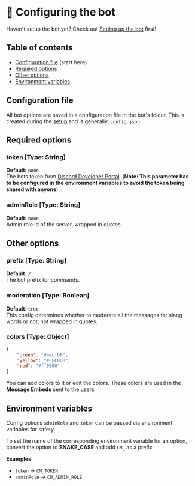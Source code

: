 # 📝 Configuring the bot

Haven't setup the bot yet? Check out [Setting up the bot](https://github.com/rahul1116/CodeMod/blob/master/docs/setup.md) first!

## Table of contents

-   [Configuration file](https://github.com/rahul1116/CodeMod/blob/master/docs/configuration.md#configuration-file) (start here)
-   [Required options](https://github.com/rahul1116/CodeMod/blob/master/docs/configuration.md#required-options)
-   [Other options](https://github.com/rahul1116/CodeMod/blob/master/docs/configuration.md#other-options)
-   [Environment variables](https://github.com/rahul1116/CodeMod/blob/master/docs/configuration.md#environment-variables)

## Configuration file

All bot options are saved in a configuration file in the bot's folder. This is created during the [setup](https://github.com/rahul1116/CodeMod/blob/master/docs/setup.md) and is generally, `config.json`.

## Required options

### token [Type: String]

**Default:** `none`  
The bots token from [Discord Developer Portal](https://discordapp.com/developers). (**Note: This parameter has to be configured in the environment variables to avoid the token being shared with anyone**)

### adminRole [Type: String]

**Default:** `none`  
Admin role id of the server, wrapped in quotes.

## Other options

### prefix [Type: String]

**Default:** `/`  
The bot prefix for commands.

### moderation [Type: Boolean]

**Default**: `true`  
This config determines whether to moderate all the messages for slang words or not, not wrapped in quotes.

### colors [Type: Object]

```json
{
    "green": "#4ecfb8",
    "yellow": "#FFC000",
    "red": "#ff0000"
}
```

You can add colors to it or edit the colors. These colors are used in the **Message Embeds** sent to the users

## Environment variables

Config options `adminRole` and `token` can be passed via environment variables for safety.

To set the name of the corresponding environment variable for an option, convert the option to **SNAKE_CASE** and add `CM_` as a prefix.

**Examples**

-   `token` -> `CM_TOKEN`
-   `adminRole` -> `CM_ADMIN_ROLE`
